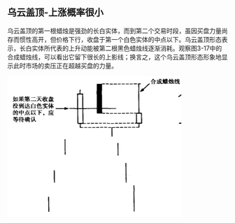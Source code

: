 ## 乌云盖顶-上涨概率很小
乌云盖顶的第一根蜡烛是强劲的长白实体，而到第二个交易时段，虽因买盘力量尚存而惯性高开，但价格下行，收盘于第一个白色实体的中点以下。乌云盖顶形态表示，长白实体所代表的上升动能被第二根黑色蜡烛线逐渐消耗。观察图3-17中的合成蜡烛线，可以看出它留下很长的上影线；换言之，这个乌云盖顶形态形象地显示此时市场的卖压正在超越买盘的力量。

![alt text](img/7-乌云盖顶.png)
